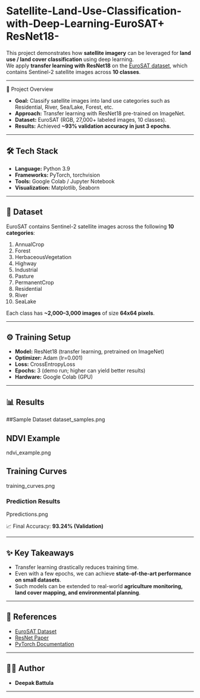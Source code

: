 # Satellite-Land-Use-Classification-with-Deep-Learning-EuroSAT+ ResNet18-

This project demonstrates how **satellite imagery** can be leveraged for **land use / land cover classification** using deep learning.  
We apply **transfer learning with ResNet18** on the [EuroSAT dataset](https://github.com/phelber/EuroSAT), which contains Sentinel-2 satellite images across **10 classes**.

---

🚀 Project Overview
- **Goal:** Classify satellite images into land use categories such as Residential, River, Sea/Lake, Forest, etc.  
- **Approach:** Transfer learning with ResNet18 pre-trained on ImageNet.  
- **Dataset:** EuroSAT (RGB, 27,000+ labeled images, 10 classes).  
- **Results:** Achieved **~93% validation accuracy in just 3 epochs**.  

---

## 🛠 Tech Stack
- **Language:** Python 3.9   
- **Frameworks:** PyTorch, torchvision  
- **Tools:** Google Colab / Jupyter Notebook  
- **Visualization:** Matplotlib, Seaborn  

---

## 📂 Dataset
EuroSAT contains Sentinel-2 satellite images across the following **10 categories**:

1. AnnualCrop  
2. Forest  
3. HerbaceousVegetation  
4. Highway  
5. Industrial  
6. Pasture  
7. PermanentCrop  
8. Residential  
9. River  
10. SeaLake  

Each class has **~2,000–3,000 images** of size **64x64 pixels**.

---

## ⚙️ Training Setup
- **Model:** ResNet18 (transfer learning, pretrained on ImageNet)  
- **Optimizer:** Adam (lr=0.001)  
- **Loss:** CrossEntropyLoss  
- **Epochs:** 3 (demo run; higher can yield better results)  
- **Hardware:** Google Colab (GPU)  

---

## 📊 Results

##Sample Dataset
dataset_samples.png

## NDVI Example
ndvi_example.png

## Training Curves
training_curves.png

### Prediction Results
Ppredictions.png


📈 Final Accuracy: **93.24% (Validation)**

---

## ✨ Key Takeaways
- Transfer learning drastically reduces training time.  
- Even with a few epochs, we can achieve **state-of-the-art performance on small datasets**.  
- Such models can be extended to real-world **agriculture monitoring, land cover mapping, and environmental planning**.  


---

## 📜 References
- [EuroSAT Dataset](https://github.com/phelber/EuroSAT)  
- [ResNet Paper](https://arxiv.org/abs/1512.03385)  
- [PyTorch Documentation](https://pytorch.org/docs/stable/index.html)  

---

## 👨‍💻 Author
- **Deepak Battula**


---
